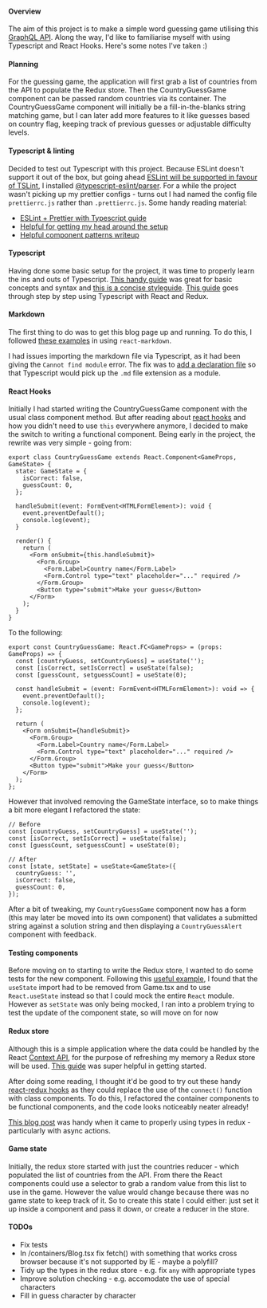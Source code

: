#### Overview

The aim of this project is to make a simple word guessing game utilising this [GraphQL API](https://countries.trevorblades.com/). Along the way, I'd like to familiarise myself with using Typescript and React Hooks. Here's some notes I've taken :)

#### Planning

For the guessing game, the application will first grab a list of countries from the API to populate the Redux store. Then the CountryGuessGame component can be passed random countries via its container. The CountryGuessGame component will initially be a fill-in-the-blanks string matching game, but I can later add more features to it like guesses based on country flag, keeping track of previous guesses or adjustable difficulty levels.

#### Typescript & linting

Decided to test out Typescript with this project. Because ESLint doesn't support it out of the box, but going ahead [ESLint will be supported in favour of TSLint](https://github.com/Microsoft/TypeScript/issues/29288#developer-productivity-tools-and-integration), I installed [@typescript-eslint/parser](https://www.npmjs.com/package/@typescript-eslint/parser). For a while the project wasn't picking up my prettier configs - turns out I had named the config file `prettierrc.js` rather than `.prettierrc.js`. Some handy reading material:

- [ESLint + Prettier with Typescript guide](https://dev.to/robertcoopercode/using-eslint-and-prettier-in-a-typescript-project-53jb)
- [Helpful for getting my head around the setup](https://medium.com/@dors718/linting-your-react-typescript-project-with-eslint-and-prettier-2423170c3d42)
- [Helpful component patterns writeup](https://levelup.gitconnected.com/ultimate-react-component-patterns-with-typescript-2-8-82990c516935)

#### Typescript

Having done some basic setup for the project, it was time to properly learn the ins and outs of Typescript. [This handy guide](https://2ality.com/2018/04/type-notation-typescript.html) was great for basic concepts and syntax and [this is a concise styleguide](https://github.com/basarat/typescript-book/blob/master/docs/styleguide/styleguide.md). [This guide](https://medium.com/@rossbulat/how-to-use-typescript-with-react-and-redux-a118b1e02b76) goes through step by step using Typescript with React and Redux.

#### Markdown

The first thing to do was to get this blog page up and running. To do this, I followed [these examples](https://stackoverflow.com/questions/42928530/how-do-i-load-a-markdown-file-into-a-react-component) in using `react-markdown`.

I had issues importing the markdown file via Typescript, as it had been giving the `Cannot find module` error. The fix was to [add a declaration file](https://github.com/webpack-contrib/raw-loader/issues/56#issuecomment-423640398) so that Typescript would pick up the `.md` file extension as a module.

#### React Hooks

Initially I had started writing the CountryGuessGame component with the usual class component method. But after reading about [react hooks](https://reactjs.org/docs/hooks-overview.html) and how you didn't need to use `this` everywhere anymore, I decided to make the switch to writing a functional component. Being early in the project, the rewrite was very simple - going from:

```
export class CountryGuessGame extends React.Component<GameProps, GameState> {
  state: GameState = {
    isCorrect: false,
    guessCount: 0,
  };

  handleSubmit(event: FormEvent<HTMLFormElement>): void {
    event.preventDefault();
    console.log(event);
  }

  render() {
    return (
      <Form onSubmit={this.handleSubmit}>
        <Form.Group>
          <Form.Label>Country name</Form.Label>
          <Form.Control type="text" placeholder="..." required />
        </Form.Group>
        <Button type="submit">Make your guess</Button>
      </Form>
    );
  }
}
```

To the following:

```
export const CountryGuessGame: React.FC<GameProps> = (props: GameProps) => {
  const [countryGuess, setCountryGuess] = useState('');
  const [isCorrect, setIsCorrect] = useState(false);
  const [guessCount, setguessCount] = useState(0);

  const handleSubmit = (event: FormEvent<HTMLFormElement>): void => {
    event.preventDefault();
    console.log(event);
  };

  return (
    <Form onSubmit={handleSubmit}>
      <Form.Group>
        <Form.Label>Country name</Form.Label>
        <Form.Control type="text" placeholder="..." required />
      </Form.Group>
      <Button type="submit">Make your guess</Button>
    </Form>
  );
};
```

However that involved removing the GameState interface, so to make things a bit more elegant I refactored the state:

```
// Before
const [countryGuess, setCountryGuess] = useState('');
const [isCorrect, setIsCorrect] = useState(false);
const [guessCount, setguessCount] = useState(0);

// After
const [state, setState] = useState<GameState>({
  countryGuess: '',
  isCorrect: false,
  guessCount: 0,
});
```

After a bit of tweaking, my `CountryGuessGame` component now has a form (this may later be moved into its own component) that validates a submitted string against a solution string and then displaying a `CountryGuessAlert` component with feedback.

#### Testing components

Before moving on to starting to write the Redux store, I wanted to do some tests for the new component. Following this [useful example](https://dev.to/theactualgivens/testing-react-hook-state-changes-2oga), I found that the `useState` import had to be removed from Game.tsx and to use `React.useState` instead so that I could mock the entire `React` module. However as `setState` was only being mocked, I ran into a problem trying to test the update of the component state, so will move on for now

#### Redux store

Although this is a simple application where the data could be handled by the React [Context API](https://reactjs.org/docs/context.html), for the purpose of refreshing my memory a Redux store will be used. [This guide](https://redux.js.org/recipes/usage-with-typescript) was super helpful in getting started.

After doing some reading, I thought it'd be good to try out these handy [react-redux hooks](https://react-redux.js.org/next/api/hooks) as they could replace the use of the `connect()` function with class components. To do this, I refactored the container components to be functional components, and the code looks noticeably neater already!

[This blog post](https://www.carlrippon.com/strongly-typed-react-redux-code-with-typescript/) was handy when it came to properly using types in redux - particularly with async actions.

#### Game state

Initially, the redux store started with just the countries reducer - which populated the list of countries from the API. From there the React components could use a selector to grab a random value from this list to use in the game. However the value would change because there was no game state to keep track of it. So to create this state I could either: just set it up inside a component and pass it down, or create a reducer in the store.

#### TODOs

- Fix tests
- In /containers/Blog.tsx fix fetch() with something that works cross browser because it's not supported by IE - maybe a polyfill?
- Tidy up the types in the redux store - e.g. fix `any` with appropriate types
- Improve solution checking - e.g. accomodate the use of special characters
- Fill in guess character by character

